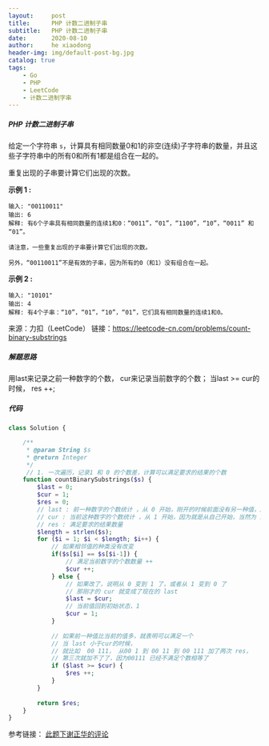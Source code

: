 ```yaml
---
layout:     post
title:      PHP 计数二进制子串
subtitle:   PHP 计数二进制子串
date:       2020-08-10
author:     he xiaodong
header-img: img/default-post-bg.jpg
catalog: true
tags:
    - Go
    - PHP
    - LeetCode
    - 计数二进制字串
---
```



##### PHP 计数二进制子串
给定一个字符串 `s`，计算具有相同数量0和1的非空(连续)子字符串的数量，并且这些子字符串中的所有0和所有1都是组合在一起的。

重复出现的子串要计算它们出现的次数。

**示例 1 :**
```
输入: "00110011"
输出: 6
解释: 有6个子串具有相同数量的连续1和0：“0011”，“01”，“1100”，“10”，“0011” 和 “01”。

请注意，一些重复出现的子串要计算它们出现的次数。

另外，“00110011”不是有效的子串，因为所有的0（和1）没有组合在一起。
```

**示例 2 :**
```
输入: "10101"
输出: 4
解释: 有4个子串：“10”，“01”，“10”，“01”，它们具有相同数量的连续1和0。
```

来源：力扣（LeetCode）
链接：https://leetcode-cn.com/problems/count-binary-substrings

##### 解题思路
用last来记录之前一种数字的个数， cur来记录当前数字的个数； 当last >= cur的时候， res ++;

##### 代码
```php
class Solution {

    /**
     * @param String $s
     * @return Integer
     */
     // 1. 一次遍历，记录1 和 0 的个数差，计算可以满足要求的结果的个数
    function countBinarySubstrings($s) {
        $last = 0;
        $cur = 1;
        $res = 0;
        // last : 前一种数字的个数统计 ，从 0 开始，刚开的时候前面没有另一种值，所以为 0
        // cur : 当前这种数字的个数统计 ，从 1 开始，因为就是从自己开始，当然为 1
        // res : 满足要求的结果数量
        $length = strlen($s);
        for ($i = 1; $i < $length; $i++) {
            // 如果相邻值的种类没有改变
            if($s[$i] == $s[$i-1]) {
                // 满足当前数字的个数数量 ++
                $cur ++;
            } else {
                // 如果改了，说明从 0 变到 1 了，或者从 1 变到 0 了
                // 那刚才的 cur 就变成了现在的 last
                $last = $cur;
                // 当前值回到初始状态，1
                $cur = 1;
            }
            
            // 如果前一种值比当前的值多，就表明可以满足一个
            // 当 last 小于cur的时候，
            // 就比如  00 111， 从00 1 到 00 11 到 00 111 加了两次 res，
            // 第三次就加不了了，因为00111 已经不满足个数相等了
            if ($last >= $cur) {
                $res ++;
            }
        }
        
        return $res;
    }
}
```

参考链接： [此题下谢正华的评论](https://leetcode-cn.com/problems/count-binary-substrings/comments/9014)